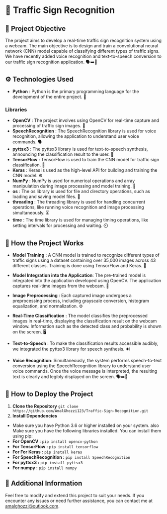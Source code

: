 # 🚦 Traffic Sign Recognition

## 🎯 Project Objective 
The project aims to develop a real-time traffic sign recognition system using a webcam. The main objective is to design and train a convolutional neural network (CNN) model capable of classifying different types of traffic signs. We have recently added voice recognition and text-to-speech conversion to our traffic sign recognition application. 🗣️➡️📢


## ⚙️ Technologies Used

- **Python** : Python is the primary programming language for the development of the entire project. 🐍

### Libraries
- **OpenCV** : The project involves using OpenCV for real-time capture and processing of traffic sign images. 🎥
- **SpeechRecognition** : The SpeechRecognition library is used for voice recognition, allowing the application to understand user voice commands. 🗣️
- **pyttsx3** : The pyttsx3 library is used for text-to-speech synthesis, announcing the classification result to the user. 📢
- **TensorFlow** : TensorFlow is used to train the CNN model for traffic sign classification. 🧠
- **Keras**  : Keras is used as the high-level API for building and training the CNN model. ⚙️
- **NumPy**  : NumPy is used for numerical operations and array manipulation during image processing and model training. 🔢
- **os**  : The os library is used for file and directory operations, such as loading and saving model files. 📁
- **threading**  : The threading library is used for handling concurrent operations, like running voice recognition and image processing simultaneously. ⏳
- **time**  : The time library is used for managing timing operations, like setting intervals for processing and waiting. ⏲️


## 🚀 How the Project Works 
- **Model Training** : A CNN model is trained to recognize different types of traffic signs using a dataset containing over 35,000 images across 43 different classes. Training is done using TensorFlow and Keras. 🧠

- **Model Integration into the Application**: The pre-trained model is integrated into the application developed using OpenCV. The application captures real-time images from the webcam. 📸

- **Image Preprocessing** : Each captured image undergoes a preprocessing process, including grayscale conversion, histogram equalization, and normalization. ⚙️

- **Real-Time Classification** : The model classifies the preprocessed images in real-time, displaying the classification result on the webcam window. Information such as the detected class and probability is shown on the screen. 🖥️

- **Text-to-Speech** : To make the classification results accessible audibly, we integrated the pyttsx3 library for speech synthesis. 🔊

- **Voice Recognition**: Simultaneously, the system performs speech-to-text conversion using the SpeechRecognition library to understand user voice commands. Once the voice message is interpreted, the resulting text is clearly and legibly displayed on the screen. 🗣️➡️📜

## 🚀 How to Deploy the Project
1. **Clone the Repository**
   `git clone https://github.com/AmalGhozzi123/Traffic-Sign-Recognition.git`
2. **Install Dependencies**
- Make sure you have Python 3.6 or higher installed on your system.
also Make sure you have the following libraries installed. You can install them using pip:
- **For OpenCV :**
  `pip install opencv-python`
- **For TensorFlow :**
  `pip install tensorflow`
- **For For Keras :**
  `pip install keras`
- **For SpeechRecognition :**
  `pip install SpeechRecognition`
- **For pyttsx3 :**
  `pip install pyttsx3`
- **For numpy :**
  `pip install numpy`
  
## 🧩 Additional Information
Feel free to modify and extend this project to suit your needs. If you encounter any issues or need further assistance, you can contact me at amalghozzi@outlook.com.
